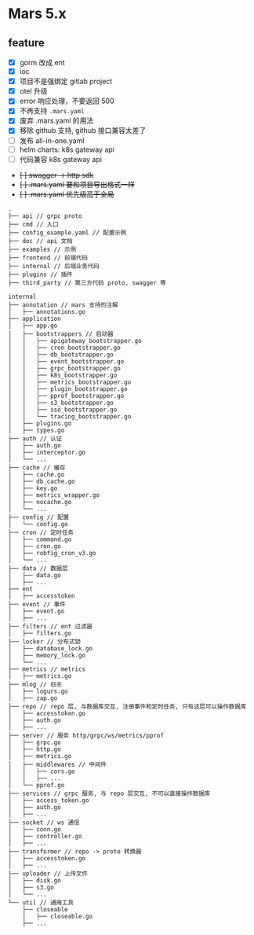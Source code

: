 # Mars 5.x

## feature

- [x] gorm 改成 ent
- [x] ioc
- [x] 项目不是强绑定 gitlab project
- [x] otel 升级
- [x] error 响应处理，不要返回 500
- [x] 不再支持 `.mars.yaml`
- [x] 废弃 .mars.yaml 的用法
- [x] 移除 github 支持, github 接口兼容太差了
- [ ] 发布 all-in-one.yaml
- [ ] helm charts: k8s gateway api
- [ ] 代码兼容 k8s gateway api
- ~~[ ] swagger -> http sdk~~
- ~~[ ] .mars.yaml 要和项目导出格式一样~~
- ~~[ ] .mars.yaml 优先级高于全局~~

```text
.
├── api // grpc proto
├── cmd // 入口
├── config_example.yaml // 配置示例
├── doc // api 文档
├── examples // 示例
├── frontend // 前端代码
├── internal // 后端业务代码
├── plugins // 插件
├── third_party // 第三方代码 proto, swagger 等
```

```text
internal
├── annotation // mars 支持的注解
│   ├── annotations.go
├── application
│   ├── app.go
│   ├── bootstrappers // 启动器
│   │   ├── apigateway_bootstrapper.go
│   │   ├── cron_bootstrapper.go
│   │   ├── db_bootstrapper.go
│   │   ├── event_bootstrapper.go
│   │   ├── grpc_bootstrapper.go
│   │   ├── k8s_bootstrapper.go
│   │   ├── metrics_bootstrapper.go
│   │   ├── plugin_bootstrapper.go
│   │   ├── pprof_bootstrapper.go
│   │   ├── s3_bootstrapper.go
│   │   ├── sso_bootstrapper.go
│   │   └── tracing_bootstrapper.go
│   ├── plugins.go
│   ├── types.go
├── auth // 认证
│   ├── auth.go
│   ├── interceptor.go
│   └── ...
├── cache // 缓存
│   ├── cache.go
│   ├── db_cache.go
│   ├── key.go
│   ├── metrics_wrapper.go
│   ├── nocache.go
│   └── ...
├── config // 配置
│   └── config.go
├── cron // 定时任务
│   ├── command.go
│   ├── cron.go
│   ├── robfig_cron_v3.go
│   └── ...
├── data // 数据层
│   ├── data.go
│   ├── ...
├── ent
│   ├── accesstoken
├── event // 事件
│   ├── event.go
│   ├── ...
├── filters // ent 过滤器
│   ├── filters.go
├── locker // 分布式锁
│   ├── database_lock.go
│   ├── memory_lock.go
│   └── ...
├── metrics // metrics
│   ├── metrics.go
├── mlog // 日志
│   ├── logurs.go
│   ├── zap.go
├── repo // repo 层, 与数据库交互, 注册事件和定时任务, 只有这层可以操作数据库
│   ├── accesstoken.go
│   ├── auth.go
│   ├── ...
├── server // 服务 http/grpc/ws/metrics/pprof
│   ├── grpc.go
│   ├── http.go
│   ├── metrics.go
│   ├── middlewares // 中间件
│   │   ├── cors.go
│   │   ├── ...
│   └── pprof.go
├── services // grpc 服务, 与 repo 层交互, 不可以直接操作数据库
│   ├── access_token.go
│   ├── auth.go
│   ├── ...
├── socket // ws 通信
│   ├── conn.go
│   ├── controller.go
│   ├── ...
├── transformer // repo -> proto 转换器
│   ├── accesstoken.go
│   ├── ...
├── uploader // 上传文件
│   ├── disk.go
│   ├── s3.go
│   └── ...
└── util // 通用工具
    ├── closeable
    │   ├── closeable.go
    ├── ...
```
